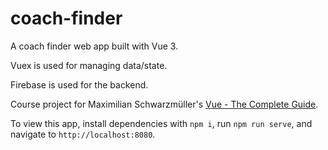 # coach-finder

A coach finder web app built with Vue 3.

Vuex is used for managing data/state.

Firebase is used for the backend.

Course project for Maximilian Schwarzmüller's [Vue - The Complete Guide](https://www.udemy.com/course/vuejs-2-the-complete-guide/).

To view this app, install dependencies with `npm i`, run `npm run serve`, and navigate to `http://localhost:8080`.
